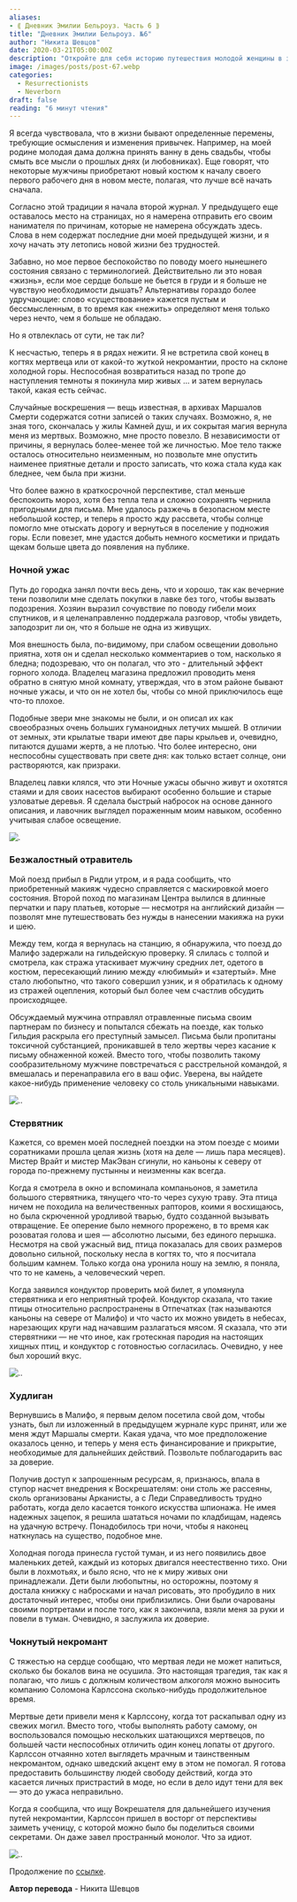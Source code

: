 ```yaml
---
aliases: 
- ⟪ Дневник Эмилии Бельроуз. Часть 6 ⟫
title: "Дневник Эмилии Бельроуз. №6"
author: "Никита Шевцов"
date: 2020-03-21T05:00:00Z
description: "Откройте для себя историю путешествия молодой женщины в загробную жизнь и ее борьбы с нежитью в Малифо. Следите за ее поисками нового начала и вызовами, с которыми она сталкивается, преодолевая сложности жизни и смерти в мире магии и тайн. | мистический рассказ"
image: /images/posts/post-67.webp
categories: 
  - Resurrectionists
  - Neverborn
draft: false
reading: "6 минут чтения"
---
```


Я всегда чувствовала, что в жизни бывают определенные перемены, требующие осмысления и изменения привычек. Например, на моей родине молодая дама должна принять ванну в день свадьбы, чтобы смыть все мысли о прошлых днях (и любовниках). Еще говорят, что некоторые мужчины приобретают новый костюм к началу своего первого рабочего дня в новом месте, полагая, что лучше всё начать сначала.

Согласно этой традиции я начала второй журнал. У предыдущего еще оставалось место на страницах, но я намерена отправить его своим нанимателя по причинам, которые не намерена обсуждать здесь. Слова в нем содержат последние дни моей предыдущей жизни, и я хочу начать эту летопись новой жизни без трудностей.

Забавно, но мое первое беспокойство по поводу моего нынешнего состояния связано с терминологией. Действительно ли это новая «жизнь», если мое сердце больше не бьется в груди и я больше не чувствую необходимости дышать? Альтернативы гораздо более удручающие: слово «существование» кажется пустым и бессмысленным, в то время как «нежить» определяют меня только через нечто, чем я больше не обладаю.

Но я отвлеклась от сути, не так ли?

К несчастью, теперь я в рядах нежити. Я не встретила свой конец в когтях мертвеца или от какой-то жуткой некромантии, просто на склоне холодной горы. Неспособная возвратиться назад по тропе до наступления темноты я покинула мир живых ... и затем вернулась такой, какая есть сейчас.

Случайные воскрешения — вещь известная, в архивах Маршалов Смерти содержатся сотни записей о таких случаях. Возможно, я, не зная того, скончалась у жилы Камней душ, и их сокрытая магия вернула меня из мертвых. Возможно, мне просто повезло. В независимости от причины, я вернулась более-менее той же личностью. Мое тело также осталось относительно неизменным, но позвольте мне опустить наименее приятные детали и просто записать, что кожа стала куда как бледнее, чем была при жизни.

Что более важно в краткосрочной перспективе, стал меньше беспокоить мороз, хотя без тепла тела и сложно сохранять чернила пригодными для письма. Мне удалось разжечь в безопасном месте небольшой костер, и теперь я просто жду рассвета, чтобы солнце помогло мне отыскать дорогу и вернуться в поселение у подножия горы. Если повезет, мне удастся добыть немного косметики и придать щекам больше цвета до появления на публике.

### Ночной ужас

Путь до городка занял почти весь день, что и хорошо, так как вечерние тени позволили мне сделать покупки в лавке без того, чтобы вызвать подозрения. Хозяин выразил сочувствие по поводу гибели моих спутников, и я целенаправленно поддержала разговор, чтобы увидеть, заподозрит ли он, что я больше не одна из живущих.

Моя внешность была, по-видимому, при слабом освещении довольно приятна, хотя он и сделал несколько комментариев о том, насколько я бледна; подозреваю, что он полагал, что это - длительный эффект горного холода. Владелец магазина предложил проводить меня обратно в снятую мной комнату, утверждая, что в этом районе бывают ночные ужасы, и что он не хотел бы, чтобы со мной приключилось еще что-то плохое.

Подобные звери мне знакомы не были, и он описал их как своеобразных очень больших гуманоидных летучих мышей. В отличии от земных, эти крылатые твари имеют две пары крыльев и, очевидно, питаются душами жертв, а не плотью. Что более интересно, они неспособны существовать при свете дня: как только встает солнце, они растворяются, как призраки.

Владелец лавки клялся, что эти Ночные ужасы обычно живут и охотятся стаями и для своих насестов выбирают особенно большие и старые узловатые деревья. Я сделала быстрый набросок на основе данного описания, и лавочник выглядел пораженным моим навыком, особенно учитывая слабое освещение.

![.](/images/posts/post-60_img1.webp)


### Безжалостный отравитель

Мой поезд прибыл в Ридли утром, и я рада сообщить, что приобретенный макияж чудесно справляется с маскировкой моего состояния. Второй поход по магазинам Центра вылился в длинные перчатки и пару платьев, которые — несмотря на английский дизайн — позволят мне путешествовать без нужды в нанесении макияжа на руки и шею.

Между тем, когда я вернулась на станцию, я обнаружила, что поезд до Малифо задержали на гильдейскую проверку. Я слилась с толпой и смотрела, как стража утаскивает мужчину средних лет, одетого в костюм, пересекающий линию между «любимый» и «затертый». Мне стало любопытно, что такого совершил узник, и я обратилась к одному из стражей оцепления, который был более чем счастлив обсудить происходящее.

Обсуждаемый мужчина отправлял отравленные письма своим партнерам по бизнесу и попытался сбежать на поезде, как только Гильдия раскрыла его преступный замысел. Письма были пропитаны токсичной субстанцией, проникавшей в тело жертвы через касание к письму обнаженной кожей. Вместо того, чтобы позволить такому сообразительному мужчине повстречаться с расстрельной командой, я вмешалась и перенаправила его в ваш офис. Уверена, вы найдете какое-нибудь применение человеку со столь уникальными навыками.

![..](/images/posts/post-60_img2.webp)


### Стервятник

Кажется, со времен моей последней поездки на этом поезде с моими соратниками прошла целая жизнь (хотя на деле — лишь пара месяцев). Мистер Врайт и мистер МакЭван сгинули, но каньоны к северу от города по-прежнему пустынны и неизменны как всегда.

Когда я смотрела в окно и вспоминала компаньонов, я заметила большого стервятника, тянущего что-то через сухую траву. Эта птица ничем не походила на величественных рапторов, коими я восхищаюсь, но была скрюченной уродливой тварью, будто созданной вызывать отвращение. Ее оперение было немного прорежено, в то время как розоватая голова и шея — абсолютно лысыми, без единого перышка. Несмотря на свой ужасный вид, птица показалась для своих размеров довольно сильной, поскольку несла в когтях то, что я посчитала большим камнем. Только когда она уронила ношу на землю, я поняла, что то не камень, а человеческий череп.

Когда заявился кондуктор проверить мой билет, я упомянула стервятника и его неприятный трофей. Кондуктор сказала, что такие птицы относительно распространены в Отпечатках (так называются каньоны на севере от Малифо) и что часто их можно увидеть в небесах, нарезающих круги над начавшим разлагаться мясом. Я сказала, что эти стервятники — не что иное, как гротескная пародия на настоящих хищных птиц, и кондуктор с готовностью согласилась. Очевидно, у нее был хороший вкус.

![..](/images/posts/post-60_img3.webp)


### Худлиган

Вернувшись в Малифо, я первым делом посетила свой дом, чтобы узнать, был ли изложенный в предыдущем журнале курс принят, или же меня ждут Маршалы смерти. Какая удача, что мое предположение оказалось ценно, и теперь у меня есть финансирование и прикрытие, необходимые для дальнейших действий. Позвольте поблагодарить вас за доверие.

Получив доступ к запрошенным ресурсам, я, признаюсь, впала в ступор насчет внедрения к Воскрешателям: они столь же рассеяны, сколь организованы Арканисты, а с Леди Справедливость трудно работать, когда дело касается тонкого искусства шпионажа. Не имея надежных зацепок, я решила шататься ночами по кладбищам, надеясь на удачную встречу. Понадобилось три ночи, чтобы я наконец наткнулась на существо, подобное мне.

Холодная погода принесла густой туман, и из него появились двое маленьких детей, каждый из которых двигался неестественно тихо. Они были в лохмотьях, и было ясно, что не к миру живых они принадлежали. Дети были любопытны, но осторожны, поэтому я достала книжку с набросками и начал рисовать, это пробудило в них достаточный интерес, чтобы они приблизились. Они были очарованы своими портретами и после того, как я закончила, взяли меня за руки и повели в туман. Очевидно, я заслужила их доверие.


### Чокнутый некромант

С тяжестью на сердце сообщаю, что мертвая леди не может напиться, сколько бы бокалов вина не осушила. Это настоящая трагедия, так как я полагаю, что лишь с должным количеством алкоголя можно выносить компанию Соломона Карлссона сколько-нибудь продолжительное время.

Мертвые дети привели меня к Карлссону, когда тот раскапывал одну из свежих могил. Вместо того, чтобы выполнять работу самому, он воспользовался помощью нескольких шатающихся мертвецов, по большей части неспособных отличить один конец лопаты от другого. Карлссон отчаянно хотел выглядеть мрачным и таинственным некромантом, однако шведский акцент ему в этом не помогал. Я готова предоставить большинству людей свободу действий, когда это касается личных пристрастий в моде, но если в дело идут тени для век — это до ужаса неправильно.

Когда я сообщила, что ищу Вокрешателя для дальнейшего изучения путей некромантии, Карлссон пришел в восторг от перспективы заиметь ученицу, с которой можно было бы поделиться своими секретами. Он даже завел пространный монолог. Что за идиот.

![..](/images/posts/post-60_img4.webp)


Продолжение по [ссылке](http://malifaux.vercel.app/posts/post-61).


**Автор перевода** - Никита Шевцов


